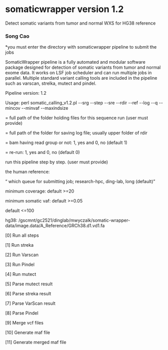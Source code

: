 # somaticwrapper version 1.2 ##

Detect somatic variants from tumor and normal WXS for HG38 reference

### Song Cao ###

*you must enter the directory with somaticwrapper pipeline to submit the jobs

SomaticWrapper pipeline is a fully automated and modular software package designed for detection of somatic variants from tumor and normal exome data. It works on LSF job scheduler and can run multiple jobs in parallel. Multiple standard variant calling tools are included in the pipeline such as varscan, strelka, mutect and pindel.

Pipeline version: 1.2

Usage: perl somatic_calling_v1.2.pl  --srg --step --sre --rdir --ref --log --q --mincov --minvaf --maxindsize

<rdir> = full path of the folder holding files for this sequence run (user must provide)

<log> = full path of the folder for saving log file; usually upper folder of rdir

<srg> = bam having read group or not: 1, yes and 0, no (default 1)

<sre> = re-run: 1, yes and 0, no  (default 0)

<step> run this pipeline step by step. (user must provide)

<ref> the human reference: 

<q> which queue for submitting job; research-hpc, ding-lab, long (default)

<mincov> minimum coverage: default >=20

<minvaf> minimum somatic vaf: default >=0.05

<maxindsize> default <=100

hg38: /gscmnt/gc2521/dinglab/mwyczalk/somatic-wrapper-data/image.data/A_Reference/GRCh38.d1.vd1.fa

[0]  Run all steps 

[1]  Run streka 

[2]  Run Varscan 

[3]  Run Pindel 

[4]  Run mutect 

[5]  Parse mutect result 

[6]  Parse streka result 

[7]  Parse VarScan result 

[8]  Parse Pindel 

[9]  Merge vcf files   

[10] Generate maf file  

[11] Generate merged maf file 
 
